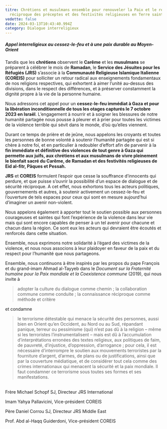 ```yaml
---
titre: Chrétiens et musulmans ensemble pour renouveler la Paix et le respect
  réciproque des préceptes et des festivités religieuses en Terre sainte.
vedette: false
date: 2024-03-13T10:43:40.994Z
category: Dialogue interreligieux
---
```

##### **Appel interreligieux au cessez-le-feu et à une paix durable au Moyen-Orient**

Tandis que les **chrétiens** observent le **Carême** et les **musulmans** se préparent à célébrer le mois de **Ramadan**, le **Service des Jésuites pour les Réfugiés (JRS)** s’associe à la **Communauté Religieuse Islamique Italienne (COREIS)** pour solliciter un retour radical aux enseignements fondamentaux de nos religions respectives, qui exhortent à aimer l’unité au-dessus des divisions, dans le respect des différences, et à préserver constamment la dignité propre à la vie de la personne humaine.

Nous adressons cet appel pour un **cessez-le-feu immédiat à Gaza et pour la libération inconditionnelle de tous les otages capturés le 7 octobre 2023 en Israël**. L’engagement à nourrir et à soigner les blessures de notre humanité partagée nous pousse à pleurer et à prier pour toutes les victimes de la violence terrible qui sévit dans le monde, d’où qu’elles viennent.

Durant ce temps de prière et de jeûne, nous appelons les croyants et toutes les personnes de bonne volonté à soutenir l’humanité partagée qui est si chère à notre foi, et en particulier à redoubler d’effort afin de parvenir à la **fin immédiate et définitive des violences de tout genre à Gaza qui permette aux juifs, aux chrétiens et aux musulmans de vivre pleinement le bienfait sacré du Carême, de Ramadan et des festivités religieuses de Eid al-fitr, Pâques et Pessah.**

**JRS** et **COREIS** formulent l’espoir que cesse la souffrance d’innocents qui perdure, et que puisse s’ouvrir la possibilité d’un espace de dialogue et de sécurité réciproque. A cet effet, nous exhortons tous les acteurs politiques, gouvernements et autres, à soutenir activement un cessez-le-feu et l’ouverture de tels espaces pour ceux qui sont en mesure aujourd’hui d’imaginer un avenir non-violent.

Nous appelons également à apporter tout le soutien possible aux personnes courageuses et saintes qui font l’expérience de la violence dans leur vie mais qui sont encore capables de penser à un tel avenir pour chacune et chacun dans la région. Ce sont eux les acteurs qui devraient être écoutés et renforcés dans cette situation.

Ensemble, nous exprimons notre solidarité à l’égard des victimes de la violence, et nous nous associons à leur plaidoyer en faveur de la paix et du respect pour l’humanité que nous partageons.

Ensemble, nous continuons à être inspirés par les propos du pape François et du grand-imam Ahmad al-Tayyeb dans le *Document sur la Fraternité humaine pour la Paix mondiale et la Coexistence commune* (2019), qui nous invite à

> adopter la culture du dialogue comme chemin ; la collaboration commune comme conduite ; la connaissance réciproque comme méthode et critère

et condamne

> le terrorisme détestable qui menace la sécurité des personnes, aussi bien en Orient qu’en Occident, au Nord ou au Sud, répandant panique, terreur ou pessimisme (qui) n’est pas dû à la religion –&nbsp;même si les terroristes l’instrumentalisent&nbsp;– mais est dû à l’accumulation d’interprétations erronées des textes religieux, aux politiques de faim, de pauvreté, d’injustice, d’oppression, d’arrogance&nbsp;; pour cela, il est nécessaire d’interrompre le soutien aux mouvements terroristes par la fourniture d’argent, d’armes, de plans ou de justifications, ainsi que par la couverture médiatique, et de considérer tout cela comme des crimes internationaux qui menacent la sécurité et la paix mondiale. Il faut condamner ce terrorisme sous toutes ses formes et ses manifestations.

\
Frère Michael Schopf SJ, Directeur JRS International

Imam Yahya Pallavicini, Vice-président COREIS

Père Daniel Corrou SJ, Directeur JRS Middle East

Prof. Abd al-Haqq Guiderdoni, Vice-président COREIS